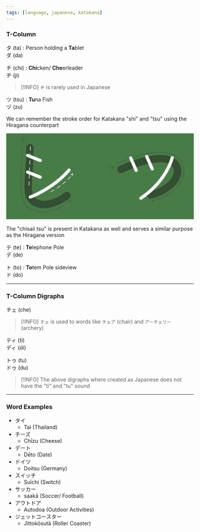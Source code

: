 ```yaml
---
tags: [language, japanese, katakana]
---
```


### T-Column

タ (ta) : Person holding a **Ta**blet  
ダ (da)

チ (chi) : **Chi**cken/ **Che**erleader  
ヂ (ji)

 > [!INFO]
 > `ヂ` is rarely used in Japanese

ツ (tsu) : **Tu**na Fish  
ヅ (zu)

We can remember the stroke order for Katakana "shi" and "tsu" using the Hiragana counterpart

![Katakana Shi and Tsu|400](../images/katakana-shi-and-tsu.jpg)

The "chisaii tsu" is present in Katakana as well and serves a similar purpose as the Hiragana version

テ (te) : **Te**lephone Pole  
デ (de)

ト (to) : **To**tem Pole sideview  
ド (do)

---

### T-Column Digraphs

チェ (che)

 > [!INFO]
 > `チェ` is used to words like `チェア` (chair) and `アーチェリー` (archery)

ティ (ti)  
ディ (di)

トゥ (tu)  
ドゥ (du)

 > [!INFO]
 > The above digraphs where created as Japanese does not have the "ti" and "tu" sound

---

### Word Examples

* タイ
	* Tai (Thailand)
* チーズ
	* Chīzu (Cheese)
* デート
	* Dēto (Date)
* ドイツ
	* Doitsu (Germany)
* スイッチ
	* Suīchi (Switch)
* サッカー
	* saakā (Soccer/ Football)
* アウトドア
	* Autodoa (Outdoor Activities)
* ジェットコースター
	* Jittokōsutā (Roller Coaster)
